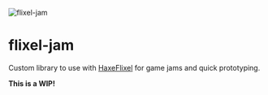 ![flixel-jam](https://github.com/dean1010/flixel-jam/blob/master/assets/images/flixel-jam-128.png|alt=flixel-jam)

# flixel-jam

Custom library to use with [HaxeFlixel](https://github.com/HaxeFlixel/flixel) for game jams and quick prototyping.

**This is a WIP!**
